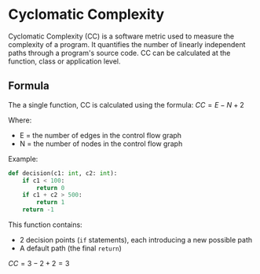 # Cyclomatic Complexity

Cyclomatic Complexity (CC) is a software metric used to measure the complexity of a program. It quantifies the number of linearly independent paths through a program's source code. CC can be calculated at the function, class or application level.

## Formula

The a single function, CC is calculated using the formula:
$CC = E - N + 2$

Where:

- E = the number of edges in the control flow graph
- N = the number of nodes in the control flow graph

Example:

```py
def decision(c1: int, c2: int):
    if c1 < 100:
        return 0
    if c1 + c2 > 500:
        return 1
    return -1
```

This function contains:

- 2 decision points (`if` statements), each introducing a new possible path
- A default path (the final `return`)

$CC = 3 - 2 + 2 = 3$
